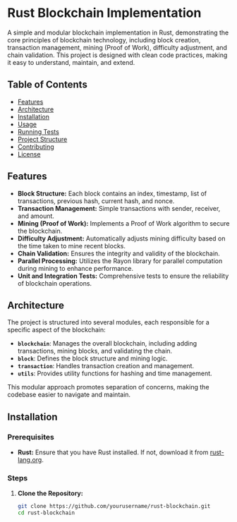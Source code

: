 # Rust Blockchain Implementation

A simple and modular blockchain implementation in Rust, demonstrating the core principles of blockchain technology, including block creation, transaction management, mining (Proof of Work), difficulty adjustment, and chain validation. This project is designed with clean code practices, making it easy to understand, maintain, and extend.

## Table of Contents

- [Features](#features)
- [Architecture](#architecture)
- [Installation](#installation)
- [Usage](#usage)
- [Running Tests](#running-tests)
- [Project Structure](#project-structure)
- [Contributing](#contributing)
- [License](#license)

## Features

- **Block Structure:** Each block contains an index, timestamp, list of transactions, previous hash, current hash, and nonce.
- **Transaction Management:** Simple transactions with sender, receiver, and amount.
- **Mining (Proof of Work):** Implements a Proof of Work algorithm to secure the blockchain.
- **Difficulty Adjustment:** Automatically adjusts mining difficulty based on the time taken to mine recent blocks.
- **Chain Validation:** Ensures the integrity and validity of the blockchain.
- **Parallel Processing:** Utilizes the Rayon library for parallel computation during mining to enhance performance.
- **Unit and Integration Tests:** Comprehensive tests to ensure the reliability of blockchain operations.

## Architecture

The project is structured into several modules, each responsible for a specific aspect of the blockchain:

- **`blockchain`**: Manages the overall blockchain, including adding transactions, mining blocks, and validating the chain.
- **`block`**: Defines the block structure and mining logic.
- **`transaction`**: Handles transaction creation and management.
- **`utils`**: Provides utility functions for hashing and time management.

This modular approach promotes separation of concerns, making the codebase easier to navigate and maintain.

## Installation

### Prerequisites

- **Rust:** Ensure that you have Rust installed. If not, download it from [rust-lang.org](https://www.rust-lang.org/tools/install).

### Steps

1. **Clone the Repository:**

   ```bash
   git clone https://github.com/yourusername/rust-blockchain.git
   cd rust-blockchain
